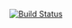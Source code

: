 [![Build Status](https://travis-ci.org/advanced-rest-client/request-hooks-logic.svg?branch=stage)](https://travis-ci.org/advanced-rest-client/request-hooks-logic)  

